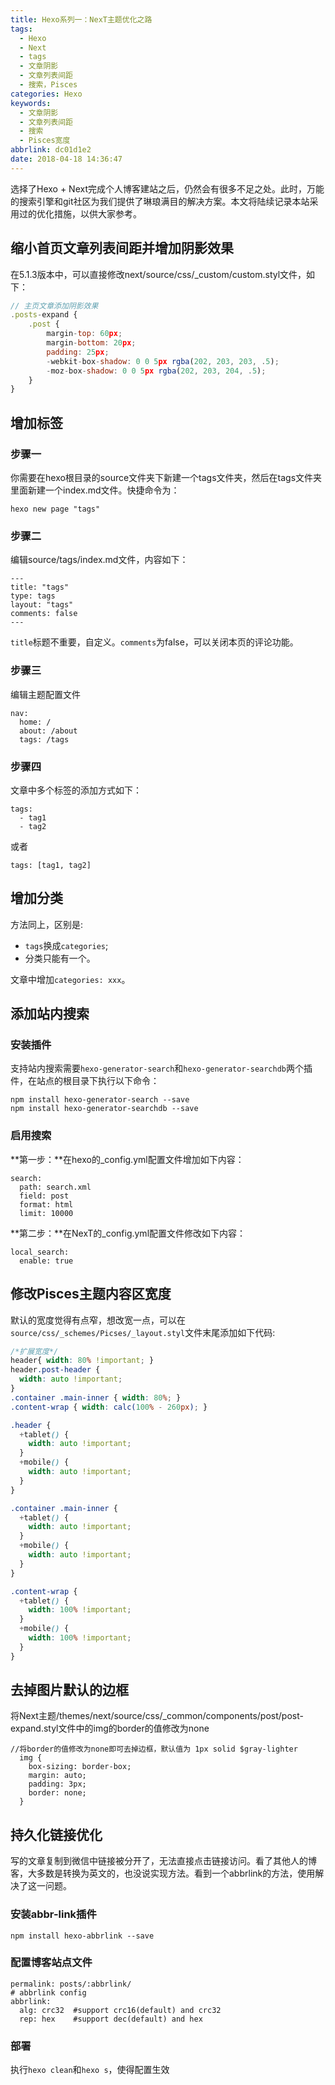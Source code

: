 ```yaml
---
title: Hexo系列一：NexT主题优化之路
tags:
  - Hexo
  - Next
  - tags
  - 文章阴影
  - 文章列表间距
  - 搜索，Pisces
categories: Hexo
keywords:
  - 文章阴影
  - 文章列表间距
  - 搜索
  - Pisces宽度
abbrlink: dc01d1e2
date: 2018-04-18 14:36:47
---
```

选择了Hexo + Next完成个人博客建站之后，仍然会有很多不足之处。此时，万能的搜索引擎和git社区为我们提供了琳琅满目的解决方案。本文将陆续记录本站采用过的优化措施，以供大家参考。
<!--more-->

## 缩小首页文章列表间距并增加阴影效果
在5.1.3版本中，可以直接修改next/source/css/_custom/custom.styl文件，如下：

```javascript
// 主页文章添加阴影效果
.posts-expand {
    .post {
        margin-top: 60px;
        margin-bottom: 20px;
        padding: 25px;
        -webkit-box-shadow: 0 0 5px rgba(202, 203, 203, .5);
        -moz-box-shadow: 0 0 5px rgba(202, 203, 204, .5);
    }
}
```

## 增加标签

### 步骤一
你需要在hexo根目录的source文件夹下新建一个tags文件夹，然后在tags文件夹里面新建一个index.md文件。快捷命令为：

```shell
hexo new page "tags"
```

### 步骤二
编辑source/tags/index.md文件，内容如下：

```
---
title: "tags"
type: tags
layout: "tags"
comments: false
---
```
`title`标题不重要，自定义。`comments`为false，可以关闭本页的评论功能。

### 步骤三
编辑主题配置文件

```
nav:
  home: /
  about: /about
  tags: /tags
```

### 步骤四
文章中多个标签的添加方式如下：

```
tags:
  - tag1
  - tag2
```
或者

```
tags: [tag1, tag2]
```
## 增加分类
方法同上，区别是:

* `tags`换成`categories`;
* 分类只能有一个。

文章中增加`categories: xxx`。
## 添加站内搜索
### 安装插件
支持站内搜索需要`hexo-generator-search`和`hexo-generator-searchdb`两个插件，在站点的根目录下执行以下命令：

```
npm install hexo-generator-search --save
npm install hexo-generator-searchdb --save
```
### 启用搜索
**第一步：**在hexo的_config.yml配置文件增加如下内容：

```
search:
  path: search.xml
  field: post
  format: html
  limit: 10000
```
**第二步：**在NexT的_config.yml配置文件修改如下内容：

```
local_search:
  enable: true
```

## 修改Pisces主题内容区宽度

默认的宽度觉得有点窄，想改宽一点，可以在`source/css/_schemes/Picses/_layout.styl`文件末尾添加如下代码:

```css
/*扩展宽度*/
header{ width: 80% !important; }
header.post-header {
  width: auto !important;
}
.container .main-inner { width: 80%; }
.content-wrap { width: calc(100% - 260px); }

.header {
  +tablet() {
    width: auto !important;
  }
  +mobile() {
    width: auto !important;
  }
}

.container .main-inner {
  +tablet() {
    width: auto !important;
  }
  +mobile() {
    width: auto !important;
  }
}

.content-wrap {
  +tablet() {
    width: 100% !important;
  }
  +mobile() {
    width: 100% !important;
  }
}
```
## 去掉图片默认的边框
将Next主题/themes/next/source/css/_common/components/post/post-expand.styl文件中的img的border的值修改为none

```
//将border的值修改为none即可去掉边框，默认值为 1px solid $gray-lighter
  img {
    box-sizing: border-box;
    margin: auto;
    padding: 3px;
    border: none; 
  }
```
## 持久化链接优化
写的文章复制到微信中链接被分开了，无法直接点击链接访问。看了其他人的博客，大多数是转换为英文的，也没说实现方法。看到一个abbrlink的方法，使用解决了这一问题。
### 安装abbr-link插件
```
npm install hexo-abbrlink --save
```
### 配置博客站点文件
```
permalink: posts/:abbrlink/
# abbrlink config
abbrlink:
  alg: crc32  #support crc16(default) and crc32
  rep: hex    #support dec(default) and hex
```
### 部署
执行`hexo clean`和`hexo s`，使得配置生效